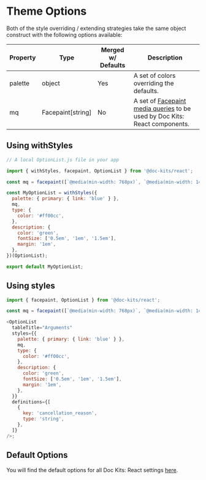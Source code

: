 # Theme Options

Both of the style overriding / extending strategies take the same object construct with the following options available:

| Property | Type              | Merged w/ Defaults | Description                                                                                             |
| -------- | ----------------- | ------------------ | ------------------------------------------------------------------------------------------------------- |
| palette  | object            | Yes                | A set of colors overriding the defaults.                                                                |
| mq       | Facepaint[string] | No                 | A set of [Facepaint media queries](docs/emotion-facepaint.md) to be used by Doc Kits: React components. |

## Using withStyles

```js
// A local OptionList.js file in your app

import { withStyles, facepaint, OptionList } from '@doc-kits/react';

const mq = facepaint([`@media(min-width: 768px)`, `@media(min-width: 1440px)`]);

const MyOptionList = withStyles({
  palette: { primary: { link: 'blue' } },
  mq,
  type: {
    color: '#ff00cc',
  },
  description: {
    color: 'green',
    fontSize: ['0.5em', '1em', '1.5em'],
    margin: '1em',
  },
})(OptionList);

export default MyOptionList;
```

## Using styles

```js
import { facepaint, OptionList } from '@doc-kits/react';

const mq = facepaint([`@media(min-width: 768px)`, `@media(min-width: 1440px)`]);

<OptionList
  tableTitle="Arguments"
  styles={{
    palette: { primary: { link: 'blue' } },
    mq,
    type: {
      color: '#ff00cc',
    },
    description: {
      color: 'green',
      fontSize: ['0.5em', '1em', '1.5em'],
      margin: '1em',
    },
  }}
  definitions={[
    {
      key: 'cancellation_reason',
      type: 'string',
    },
  ]}
/>;
```

## Default Options

You will find the default options for all Doc Kits: React settings [here](https://github.com/doc-kits/react/blob/master/src/toolkit/theme.ts).
